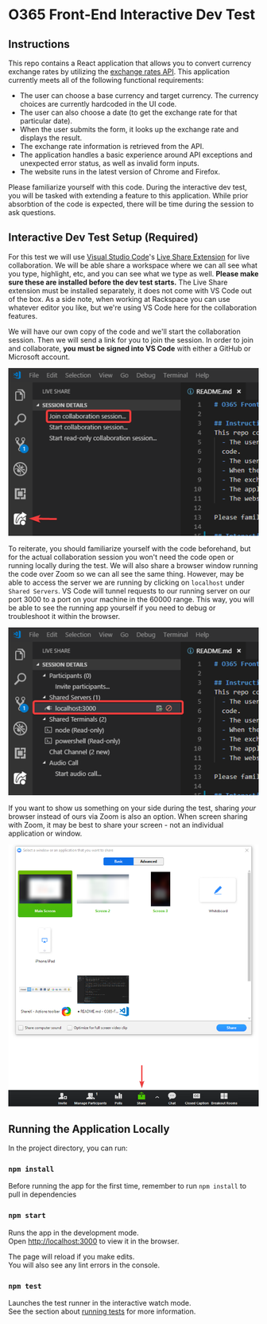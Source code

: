 # O365 Front-End Interactive Dev Test

## Instructions
This repo contains a React application that allows you to convert currency exchange rates by utilizing the [exchange rates API](https://exchangeratesapi.io/). This application currently meets all of the following functional requirements:
  - The user can choose a base currency and target currency. The currency choices are currently hardcoded in the UI
  code.
  - The user can also choose a date (to get the exchange rate for that particular date).
  - When the user submits the form, it looks up the exchange rate and displays the result.
  - The exchange rate information is retrieved from the API.
  - The application handles a basic experience around API exceptions and unexpected error status, as well as invalid form inputs.
  - The website runs in the latest version of Chrome and Firefox.

Please familiarize yourself with this code. During the interactive dev test, you will be tasked with extending a feature to this application. While prior absorbtion of the code is expected, there will be time during the session to ask questions.

## Interactive Dev Test Setup (Required)

For this test we will use [Visual Studio Code](https://code.visualstudio.com/)'s [Live Share Extension](https://marketplace.visualstudio.com/items?itemName=MS-vsliveshare.vsliveshare-pack&ssr=false) for live collaboration. We will be able share a workspace where we can all see what you type, highlight, etc, and you can see what we type as well. **Please make sure these are installed before the dev test starts.** The Live Share extension must be installed separately, it does not come with VS Code out of the box. As a side note, when working at Rackspace you can use whatever editor you like, but we're using VS Code here for the collaboration features.

We will have our own copy of the code and we'll start the collaboration session. Then we will send a link for you to join the session. In order to join and collaborate, **you must be signed into VS Code** with either a GitHub or Microsoft account.

![Join Session](https://raw.githubusercontent.com/michaelmang/O365-FE-Interactive-Dev-Test/assets/join-session.png)

To reiterate, you should familiarize yourself with the code beforehand, but for the actual collaboration session you won't need the code open or running locally during the test. We will also share a browser window running the code over Zoom so we can all see the same thing. However, may be able to access the server we are running by clicking on `localhost` under `Shared Servers`. VS Code will tunnel requests to our running server on our port 3000 to a port on your machine in the 60000 range. This way, you will be able to see the running app yourself if you need to debug or troubleshoot it within the browser.

![Shared Server](https://raw.githubusercontent.com/michaelmang/O365-FE-Interactive-Dev-Test/assets/shared-server.png)

If you want to show us something on your side during the test, sharing _your_ browser instead of ours via Zoom is also an option. When screen sharing with Zoom, it may be best to share your screen - not an individual application or window.

![Share Screen](https://raw.githubusercontent.com/michaelmang/O365-FE-Interactive-Dev-Test/assets/share-screen.png)

## Running the Application Locally

In the project directory, you can run:

### `npm install`

Before running the app for the first time, remember to run `npm install` to pull in dependencies

### `npm start`

Runs the app in the development mode.<br>
Open [http://localhost:3000](http://localhost:3000) to view it in the browser.

The page will reload if you make edits.<br>
You will also see any lint errors in the console.

### `npm test`

Launches the test runner in the interactive watch mode.<br>
See the section about [running tests](https://facebook.github.io/create-react-app/docs/running-tests) for more information.
